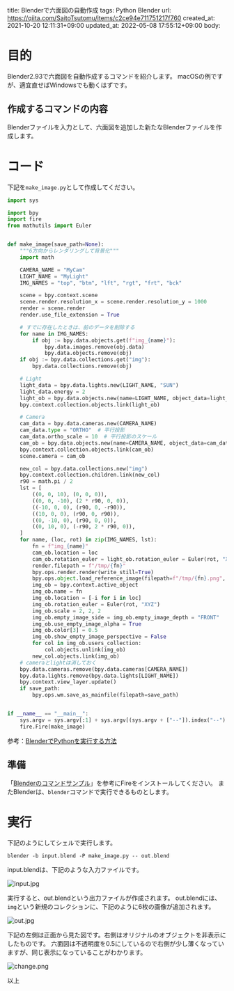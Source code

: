 title: Blenderで六面図の自動作成
tags: Python Blender
url: https://qiita.com/SaitoTsutomu/items/c2ce94e711751217f760
created_at: 2021-10-20 12:11:31+09:00
updated_at: 2022-05-08 17:55:12+09:00
body:

# 目的

Blender2.93で六面図を自動作成するコマンドを紹介します。
macOSの例ですが、適宜直せばWindowsでも動くはずです。

## 作成するコマンドの内容

Blenderファイルを入力として、六面図を追加した新たなBlenderファイルを作成します。

# コード

下記を`make_image.py`として作成してください。

```py:make_image.py
import sys

import bpy
import fire
from mathutils import Euler


def make_image(save_path=None):
    """6方向からレンダリングして背景化"""
    import math

    CAMERA_NAME = "MyCam"
    LIGHT_NAME = "MyLight"
    IMG_NAMES = "top", "btm", "lft", "rgt", "frt", "bck"

    scene = bpy.context.scene
    scene.render.resolution_x = scene.render.resolution_y = 1000
    render = scene.render
    render.use_file_extension = True

    # すでに存在したときは、前のデータを削除する
    for name in IMG_NAMES:
        if obj := bpy.data.objects.get(f"img_{name}"):
            bpy.data.images.remove(obj.data)
            bpy.data.objects.remove(obj)
    if obj := bpy.data.collections.get("img"):
        bpy.data.collections.remove(obj)

    # Light
    light_data = bpy.data.lights.new(LIGHT_NAME, "SUN")
    light_data.energy = 2
    light_ob = bpy.data.objects.new(name=LIGHT_NAME, object_data=light_data)
    bpy.context.collection.objects.link(light_ob)

    # Camera
    cam_data = bpy.data.cameras.new(CAMERA_NAME)
    cam_data.type = "ORTHO"  # 平行投影
    cam_data.ortho_scale = 10  # 平行投影のスケール
    cam_ob = bpy.data.objects.new(name=CAMERA_NAME, object_data=cam_data)
    bpy.context.collection.objects.link(cam_ob)
    scene.camera = cam_ob

    new_col = bpy.data.collections.new("img")
    bpy.context.collection.children.link(new_col)
    r90 = math.pi / 2
    lst = [
        ((0, 0, 10), (0, 0, 0)),
        ((0, 0, -10), (2 * r90, 0, 0)),
        ((-10, 0, 0), (r90, 0, -r90)),
        ((10, 0, 0), (r90, 0, r90)),
        ((0, -10, 0), (r90, 0, 0)),
        ((0, 10, 0), (-r90, 2 * r90, 0)),
    ]
    for name, (loc, rot) in zip(IMG_NAMES, lst):
        fn = f"img_{name}"
        cam_ob.location = loc
        cam_ob.rotation_euler = light_ob.rotation_euler = Euler(rot, "XYZ")
        render.filepath = f"/tmp/{fn}"
        bpy.ops.render.render(write_still=True)
        bpy.ops.object.load_reference_image(filepath=f"/tmp/{fn}.png", view_align=False)
        img_ob = bpy.context.active_object
        img_ob.name = fn
        img_ob.location = [-i for i in loc]
        img_ob.rotation_euler = Euler(rot, "XYZ")
        img_ob.scale = 2, 2, 2
        img_ob.empty_image_side = img_ob.empty_image_depth = "FRONT"
        img_ob.use_empty_image_alpha = True
        img_ob.color[3] = 0.5
        img_ob.show_empty_image_perspective = False
        for col in img_ob.users_collection:
            col.objects.unlink(img_ob)
        new_col.objects.link(img_ob)
    # cameraとlightは消しておく
    bpy.data.cameras.remove(bpy.data.cameras[CAMERA_NAME])
    bpy.data.lights.remove(bpy.data.lights[LIGHT_NAME])
    bpy.context.view_layer.update()
    if save_path:
        bpy.ops.wm.save_as_mainfile(filepath=save_path)


if __name__ == "__main__":
    sys.argv = sys.argv[:1] + sys.argv[(sys.argv + ["--"]).index("--") + 1 :]
    fire.Fire(make_image)
```

参考：[BlenderでPythonを実行する方法](https://qiita.com/SaitoTsutomu/items/cec67381a8789b40e377)

## 準備

「[Blenderのコマンドサンプル](https://qiita.com/SaitoTsutomu/items/6b70367455f843a979b1)」を参考にFireをインストールしてください。
またBlenderは、`blender`コマンドで実行できるものとします。

# 実行

下記のようにしてシェルで実行します。

```
blender -b input.blend -P make_image.py -- out.blend
```

input.blendは、下記のような入力ファイルです。

![input.jpg](https://qiita-image-store.s3.ap-northeast-1.amazonaws.com/0/13955/cf79fc59-4b8a-c095-91ad-f5ecbf585196.jpeg)


実行すると、out.blendという出力ファイルが作成されます。
out.blendには、`img`という新規のコレクションに、下記のように6枚の画像が追加されます。

![out.jpg](https://qiita-image-store.s3.ap-northeast-1.amazonaws.com/0/13955/3c93f2d5-2be7-91ae-1012-fe08e6eea9c6.jpeg)

下記の左側は正面から見た図です。右側はオリジナルのオブジェクトを非表示にしたものです。
六面図は不透明度を0.5にしているので右側が少し薄くなっていますが、同じ表示になっていることがわかります。

![change.png](https://qiita-image-store.s3.ap-northeast-1.amazonaws.com/0/13955/87cb27a6-3afe-2b8a-b7b4-9af0ea3aa3ca.png)

以上




